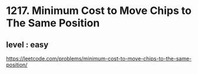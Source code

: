 # 1217. Minimum Cost to Move Chips to The Same Position
## level : easy
https://leetcode.com/problems/minimum-cost-to-move-chips-to-the-same-position/
